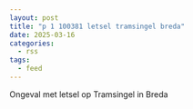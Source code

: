 ```yaml
---
layout: post
title: "p 1 100381 letsel tramsingel breda"
date: 2025-03-16
categories: 
  - rss
tags: 
  - feed
---
```


Ongeval met letsel op Tramsingel in Breda
